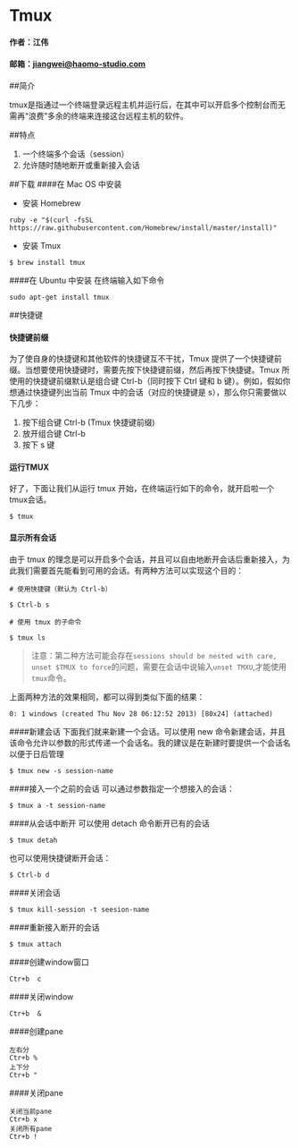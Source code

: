 # Tmux

#### 作者：江伟

#### 邮箱：jiangwei@haomo-studio.com

##简介

tmux是指通过一个终端登录远程主机并运行后，在其中可以开启多个控制台而无需再“浪费”多余的终端来连接这台远程主机的软件。

##特点

1. 一个终端多个会话（session）
2. 允许随时随地断开或重新接入会话

##下载
####在 Mac OS 中安装
- 安装 Homebrew
```
ruby -e "$(curl -fsSL https://raw.githubusercontent.com/Homebrew/install/master/install)"
```
- 安装 Tmux
```
$ brew install tmux
```
####在 Ubuntu 中安装
在终端输入如下命令
```
sudo apt-get install tmux
```



##快捷键

#### 快捷键前缀
为了使自身的快捷键和其他软件的快捷键互不干扰，Tmux 提供了一个快捷键前缀。当想要使用快捷键时，需要先按下快捷键前缀，然后再按下快捷键。Tmux 所使用的快捷键前缀默认是组合键 Ctrl-b（同时按下 Ctrl 键和 b 键）。例如，假如你想通过快捷键列出当前 Tmux 中的会话（对应的快捷键是 s），那么你只需要做以下几步：

1. 按下组合键 Ctrl-b (Tmux 快捷键前缀)
2. 放开组合键 Ctrl-b
3. 按下 s 键

#### 运行TMUX

好了，下面让我们从运行 tmux 开始，在终端运行如下的命令，就开启啦一个tmux会话。
```
$ tmux
```
#### 显示所有会话
由于 tmux 的理念是可以开启多个会话，并且可以自由地断开会话后重新接入，为此我们需要首先能看到可用的会话。有两种方法可以实现这个目的：

```
# 使用快捷键（默认为 Ctrl-b）

$ Ctrl-b s
```
```
# 使用 tmux 的子命令

$ tmux ls
```
> 注意：第二种方法可能会存在`sessions should be nested with care, unset $TMUX to force`的问题，需要在会话中说输入`unset TMXU`,才能使用`tmux`命令。

上面两种方法的效果相同，都可以得到类似下面的结果：
```
0: 1 windows (created Thu Nov 28 06:12:52 2013) [80x24] (attached)
```
####新建会话
下面我们就来新建一个会话。可以使用 new 命令新建会话，并且该命令允许以参数的形式传递一个会话名。我的建议是在新建时要提供一个会话名以便于日后管理
```
$ tmux new -s session-name
```
####接入一个之前的会话
可以通过参数指定一个想接入的会话：
```
$ tmux a -t session-name
```
####从会话中断开
可以使用 detach 命令断开已有的会话
```
$ tmux detah
```
也可以使用快捷键断开会话：

```
$ Ctrl-b d
```
####关闭会话
```
$ tmux kill-session -t seesion-name
```
####重新接入断开的会话
```
$ tmux attach
```
####创建window窗口
```
Ctr+b  c
```
####关闭window
```
Ctr+b  &
```
####创建pane
```
左右分
Ctr+b %
上下分
Ctr+b "  
```
####关闭pane
```
关闭当前pane
Ctr+b x
关闭所有pane
Ctr+b !
```